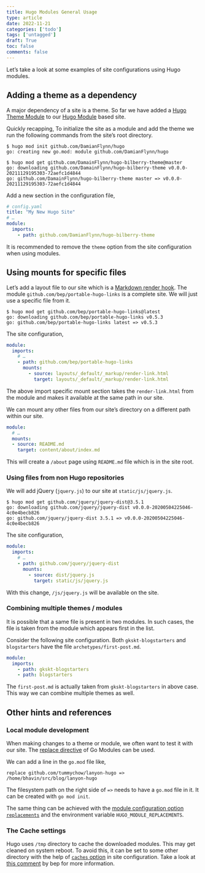```yaml
---
title: Hugo Modules General Usage
type: article 
date: 2022-11-21
categories: ['todo'] 
tags: ['untagged'] 
draft: True
toc: false 
comments: false 
---
```



Let’s take a look at some examples of site configurations using Hugo modules.

## Adding a theme as a dependency

A major dependency of a site is a theme. So far we have added a [Hugo Theme Module](sw-ssg-hugo-modules-theme ) to our [Hugo Module](sw-ssg-hugo-modules) based site.

Quickly recapping, To initialize the site as a module and add the theme we run the following commands from the site’s root directory.

```console
$ hugo mod init github.com/DamianFlynn/hugo
go: creating new go.mod: module github.com/DamianFlynn/hugo

$ hugo mod get github.com/DamainFlynn/hugo-bilberry-theme@master
go: downloading github.com/DamainFlynn/hugo-bilberry-theme v0.0.0-20211129195303-72aefc1d4844
go: github.com/DamainFlynn/hugo-bilberry-theme master => v0.0.0-20211129195303-72aefc1d4844
```

Add a new section in the configuration file,

```yaml
# config.yaml
title: "My New Hugo Site"
# …
module:
  imports:
    - path: github.com/DamianFlynn/hugo-bilberry-theme

```

It is recommended to remove the `theme` option from the site configuration when using modules.

## Using mounts for specific files

Let’s add a layout file to our site which is a [Markdown render hook](https://gohugo.io/getting-started/configuration-markup/#markdown-render-hooks). The module `github.com/bep/portable-hugo-links` is a complete site. We will just use a specific file from it.

```console
$ hugo mod get github.com/bep/portable-hugo-links@latest
go: downloading github.com/bep/portable-hugo-links v0.5.3
go: github.com/bep/portable-hugo-links latest => v0.5.3
```

The site configuration,

```yaml
module:
  imports:
    # …
    - path: github.com/bep/portable-hugo-links
      mounts:
        - source: layouts/_default/_markup/render-link.html
          target: layouts/_default/_markup/render-link.html
```

The above import specific mount section takes the `render-link.html` from the module and makes it available at the same path in our site.

We can mount any other files from our site’s directory on a different path within our site.

```yaml
module:
  # …
  mounts:
  - source: README.md
    target: content/about/index.md
```

This will create a `/about` page using `README.md` file which is in the site root.

### Using files from non Hugo repositories

We will add jQuery (`jquery.js`) to our site at `static/js/jquery.js`.

```console
$ hugo mod get github.com/jquery/jquery-dist@3.5.1
go: downloading github.com/jquery/jquery-dist v0.0.0-20200504225046-4c0e4becb826
go: github.com/jquery/jquery-dist 3.5.1 => v0.0.0-20200504225046-4c0e4becb826
```

The site configuration,

```yaml
module:
  imports:
    # …
    - path: github.com/jquery/jquery-dist
      mounts:
        - source: dist/jquery.js
          target: static/js/jquery.js
```

With this change, `/js/jquery.js` will be available on the site.

### Combining multiple themes / modules

It is possible that a same file is present in two modules. In such cases, the file is taken from the module which appears first in the list.

Consider the following site configuration. Both `gkskt-blogstarters` and `blogstarters` have the file `archetypes/first-post.md`.

```yaml
module:
  imports:
    - path: gkskt-blogstarters
    - path: blogstarters
```

The `first-post.md` is actually taken from `gkskt-blogstarters` in above case. This way we can combine multiple themes as well.

## Other hints and references

### Local module development

When making changes to a theme or module, we often want to test it with our site. The [replace directive](https://golang.org/ref/mod#go-mod-file-replace) of Go Modules can be used.

We can add a line in the `go.mod` file like,

```
replace github.com/tummychow/lanyon-hugo => /home/bhavin/src/blog/lanyon-hugo
```

The filesystem path on the right side of `=>` needs to have a `go.mod` file in it. It can be created with `go mod init`.

The same thing can be achieved with the [module configuration option `replacements`](https://gohugo.io/hugo-modules/configuration/#module-config-top-level) and the environment variable `HUGO_MODULE_REPLACEMENTS`.

### The Cache settings

Hugo uses `/tmp` directory to cache the downloaded modules. This may get cleaned on system reboot. To avoid this, it can be set to some other directory with the help of [`caches` option](https://gohugo.io/getting-started/configuration/#configure-file-caches) in site configuration. Take a look at [this comment](https://discourse.gohugo.io/t/hugo-modules-for-dummies/20758/8) by bep for more information.